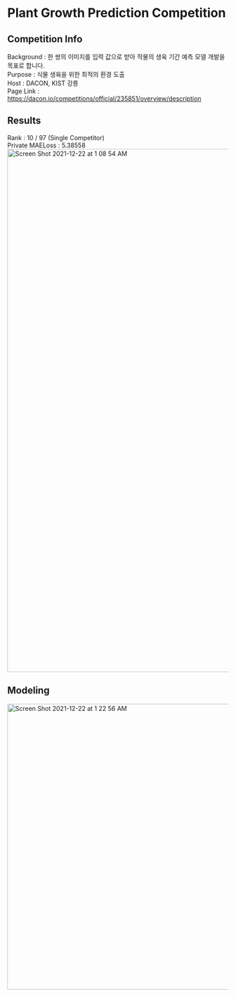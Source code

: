 # Plant Growth Prediction Competition

  
## Competition Info
Background : 한 쌍의 이미지를 입력 값으로 받아 작물의 생육 기간 예측 모델 개발을 목표로 합니다.  
Purpose : 식물 생육을 위한 최적의 환경 도출  
Host : DACON, KIST 강릉  
Page Link : https://dacon.io/competitions/official/235851/overview/description  



## Results
Rank : 10 / 97 (Single Competitor)  
Private MAELoss : 5.38558  
<img width="1188" alt="Screen Shot 2021-12-22 at 1 08 54 AM" src="https://user-images.githubusercontent.com/80743307/146962249-1a943c5a-e3fb-4151-bc78-e09e5f18110e.png">




## Modeling
<img width="649" alt="Screen Shot 2021-12-22 at 1 22 56 AM" src="https://user-images.githubusercontent.com/80743307/146963914-317c06db-8f4b-4130-a7a6-794befe2382e.png">
